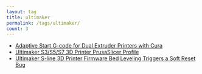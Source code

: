 ```yaml
---
layout: tag
title: ultimaker
permalink: /tags/ultimaker/
count: 3
---
```


- [Adaptive Start G-code for Dual Extruder Printers with Cura](https://ansonliu.com/2024/10/cura-adaptive-dual-extruder-start-gcode/)
- [Ultimaker S3/S5/S7 3D Printer PrusaSlicer Profile](https://ansonliu.com/2024/04/ultimaker-s3-s5-s7-prusaslicer-profile/)
- [Ultimaker S-line 3D Printer Firmware Bed Leveling Triggers a Soft Reset Bug](https://ansonliu.com/2024/03/ultimaker-gcode-footprint-halt/)
